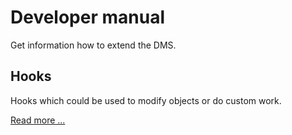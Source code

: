 # Developer manual

Get information how to extend the DMS.

## Hooks

Hooks which could be used to modify objects or do custom work.

[Read more ...](hooks/README.md)